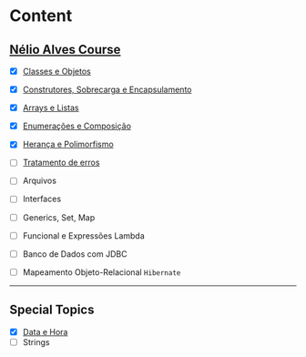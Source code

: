 # Content

## [Nélio Alves Course](https://www.udemy.com/course/java-curso-completo/)

- [X] [Classes e Objetos](https://github.com/thomazllr/java/tree/main/nelio_alves/Aclasses)
- [X] [Construtores, Sobrecarga e Encapsulamento](https://github.com/thomazllr/java/tree/main/nelio_alves/Bencapsulamento)
- [X] [Arrays e Listas](https://github.com/thomazllr/java/tree/main/nelio_alves/Carrays)
- [X] [Enumerações e Composição](https://github.com/thomazllr/java/tree/main/nelio_alves/Denumera%C3%A7%C3%B5es)
- [X] [Herança e Polimorfismo](https://github.com/thomazllr/java/tree/main/nelio_alves/Eheranca_polimorfismo)
- [ ] [Tratamento de erros](https://github.com/thomazllr/java/tree/main/nelio_alves/Fexceptions/application)
- [ ] Arquivos
- [ ] Interfaces
- [ ] Generics, Set, Map
- [ ] Funcional e Expressões Lambda
- [ ] Banco de Dados com JDBC
- [ ] Mapeamento Objeto-Relacional ``Hibernate``


---
## Special Topics
- [X] [Data e Hora](https://github.com/thomazllr/java/tree/main/SpecialTopics/Data_Hora/application)
- [ ] Strings